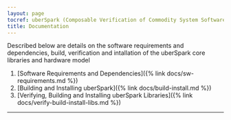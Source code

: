 ```yaml
---
layout: page
tocref: uberSpark (Composable Verification of Commodity System Software)
title: Documentation
---
```


Described below are details on the software requirements and dependencies,
build, verification and intallation of the uberSpark core libraries and
hardware model

1. [Software Requirements and Dependencies]({% link docs/sw-requirements.md %})
2. [Building and Installing uberSpark]({% link docs/build-install.md %})
3. [Verifying, Building and Installing uberSpark Libraries]({% link docs/verify-build-install-libs.md %})


<hr>

